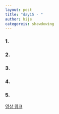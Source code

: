 ```yaml
---
layout: post
title: "day15 - "
author: hije
categoreis: shawdowing
---
```

### 1.

### 2.

### 3.

### 4.


### 5.



[영상 링크](https://www.youtube.com/watch?v=y5K1kMx-sks&t=612s)
